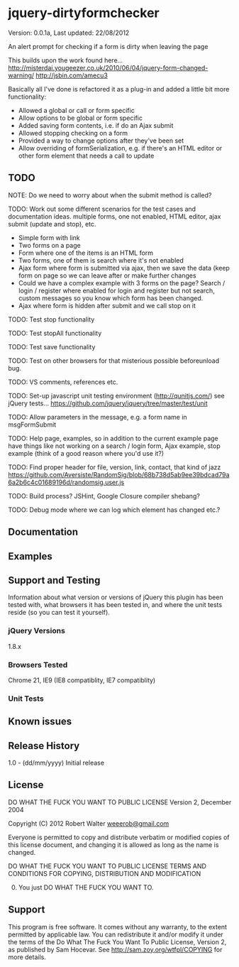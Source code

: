 # jquery-dirtyformchecker #

Version: 0.0.1a, Last updated: 22/08/2012

An alert prompt for checking if a form is dirty when leaving the page

This builds upon the work found here... 
http://misterdai.yougeezer.co.uk/2010/06/04/jquery-form-changed-warning/
http://jsbin.com/amecu3

Basically all I've done is refactored it as a plug-in and added a little bit
more functionality:
*	Allowed a global or call or form specific
* 	Allow options to be global or form specific
*	Added saving form contents, i.e. if do an Ajax submit
*	Allowed stopping checking on a form
*	Provided a way to change options after they've been set
*	Allow overriding of formSerialization, e.g. if there's an HTML editor or other form element that needs a call to update

## TODO ##

NOTE: Do we need to worry about when the submit method is called? 

TODO: Work out some different scenarios for the test cases and documentation ideas. multiple forms, one not enabled, HTML editor, ajax submit (update and stop), etc. 
*	Simple form with link
*	Two forms on a page
*	Form where one of the items is an HTML form
*	Two forms, one of them is search where it's not enabled
*	Ajax form where form is submitted via ajax, then we save the data (keep form on page so we can leave after or make further changes
*	Could we have a complex example with 3 forms on the page? Search / login / register where enabled for login and register but not search, custom messages so you know which form has been changed. 
*	Ajax where form is hidden after submit and we call stop on it

TODO: Test stop functionality

TODO: Test stopAll functionality

TODO: Test save functionality

TODO: Test on other browsers for that misterious possible beforeunload bug. 

TODO: VS comments, references etc. 

TODO: Set-up javascript unit testing environment (http://qunitjs.com/) see jQuery tests... https://github.com/jquery/jquery/tree/master/test/unit

TODO: Allow parameters in the message, e.g. a form name in msgFormSubmit

TODO: Help page, examples, so in addition to the current example page have things like not working on a search / login form, 
Ajax example, stop example (think of a good reason where you'd use it?)

TODO: Find proper header for file, version, link, contact, that kind of jazz
https://github.com/Aversiste/RandomSig/blob/68b738d5ab9ee39bdcad79a6a2b6c4c01689196d/randomsig.user.js

TODO: Build process? JSHint, Google Closure compiler shebang?

TODO: Debug mode where we can log which element has changed etc.?

## Documentation ##


## Examples ##


## Support and Testing ##
Information about what version or versions of jQuery this plugin has been
tested with, what browsers it has been tested in, and where the unit tests
reside (so you can test it yourself).

### jQuery Versions ###
1.8.x

### Browsers Tested ###
Chrome 21, IE9 (IE8 compatiblity, IE7 compatiblity)

### Unit Tests ###

## Known issues ##

## Release History ##

1.0   - (dd/mm/yyyy) Initial release


## License ##
DO WHAT THE FUCK YOU WANT TO PUBLIC LICENSE
Version 2, December 2004

Copyright (C) 2012 Robert Walter <weeerob@gmail.com>

Everyone is permitted to copy and distribute verbatim or modified
copies of this license document, and changing it is allowed as long
as the name is changed.

DO WHAT THE FUCK YOU WANT TO PUBLIC LICENSE
TERMS AND CONDITIONS FOR COPYING, DISTRIBUTION AND MODIFICATION

0. You just DO WHAT THE FUCK YOU WANT TO.

## Support ##
This program is free software. It comes without any warranty, to
the extent permitted by applicable law. You can redistribute it
and/or modify it under the terms of the Do What The Fuck You Want
To Public License, Version 2, as published by Sam Hocevar. See
http://sam.zoy.org/wtfpl/COPYING for more details.